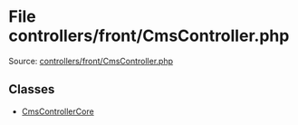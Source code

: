 File controllers/front/CmsController.php
=========

Source: [controllers/front/CmsController.php](https://github.com/PrestaShop/PrestaShop/blob/1.5.0.3/controllers/front/CmsController.php)


Classes
-------

* [CmsControllerCore](class.CmsControllerCore.md)

